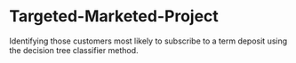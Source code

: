 # Targeted-Marketed-Project
Identifying those customers most likely to subscribe to a term deposit using the decision tree classifier method.
